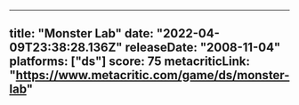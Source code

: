 
---
title: "Monster Lab"
date: "2022-04-09T23:38:28.136Z"
releaseDate: "2008-11-04"
platforms: ["ds"]
score: 75
metacriticLink: "https://www.metacritic.com/game/ds/monster-lab"
---
